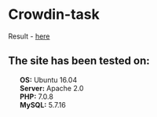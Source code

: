 # Crowdin-task
Result - <a href='crowdin.esy.es'>here</a>
<h2>The site has been tested on:</h2>
<ul style="list-style-type: none;">
<li><b>OS:</b> Ubuntu 16.04</li>
<li><b>Server:</b> Apache 2.0</li>
<li><b>PHP:</b> 7.0.8</li>
<li><b>MySQL:</b> 5.7.16</li>
</ul>
